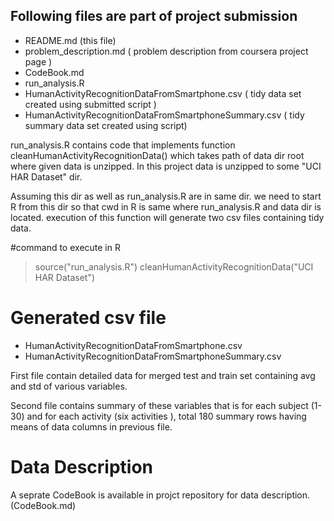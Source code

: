 ## Following files are part of project submission
* README.md (this file)
* problem_description.md ( problem description from coursera project page )
* CodeBook.md
* run_analysis.R
* HumanActivityRecognitionDataFromSmartphone.csv ( tidy data set created using submitted script )
* HumanActivityRecognitionDataFromSmartphoneSummary.csv ( tidy summary data set created using script)

run_analysis.R contains code that implements function cleanHumanActivityRecognitionData()
which takes path of data dir root where given data is unzipped. In this project
data is unzipped to some "UCI HAR Dataset" dir. 

Assuming this dir as well as run_analysis.R are in same dir. we need to start R 
from this dir so that cwd in R is same where run_analysis.R and data dir is
located. execution of this function will generate two csv files containing tidy data.

#command to execute in R

> source("run_analysis.R")
> cleanHumanActivityRecognitionData("UCI HAR Dataset")

# Generated csv file
 
* HumanActivityRecognitionDataFromSmartphone.csv  
* HumanActivityRecognitionDataFromSmartphoneSummary.csv

First file contain detailed data for merged test and train set containing
avg and std of various variables.

Second file contains summary of these variables that is for each subject (1-30)
and for each activity (six activities ), total 180 summary rows having means
of data columns in previous file.


# Data Description

A seprate CodeBook is available in projct repository for data description. (CodeBook.md)
